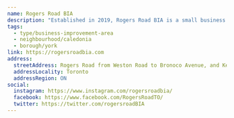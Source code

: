 ```yaml
---
name: Rogers Road BIA
description: "Established in 2019, Rogers Road BIA is a small business collective bounded by Weston Road to the west and Bronoco Avenue to the east, and the area along Keele Street, south to Lavender Road. From its old-school charm to its delicious eats and friendly people, there's something truly special about this neighbourhood."
tags:
  - type/business-improvement-area
  - neighbourhood/caledonia
  - borough/york
link: https://rogersroadbia.com
address:
  streetAddress: Rogers Road from Weston Road to Bronoco Avenue, and Keele Street south to Lavender Road
  addressLocality: Toronto
  addressRegion: ON
social:
  instagram: https://www.instagram.com/rogersroadbia/
  facebook: https://www.facebook.com/RogersRoadTO/
  twitter: https://twitter.com/rogersroadBIA
---
```


